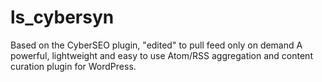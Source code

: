 ls_cybersyn
===========

Based on the CyberSEO plugin, "edited" to pull feed only on demand
A powerful, lightweight and easy to use Atom/RSS aggregation and content curation plugin for WordPress.